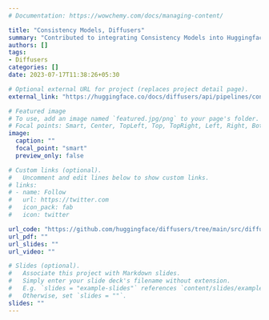```yaml
---
# Documentation: https://wowchemy.com/docs/managing-content/

title: "Consistency Models, Diffusers"
summary: "Contributed to integrating Consistency Models into Huggingface :hugging_face:, Diffusers :firecracker:"
authors: []
tags:
- Diffusers
categories: []
date: 2023-07-17T11:38:26+05:30

# Optional external URL for project (replaces project detail page).
external_link: "https://huggingface.co/docs/diffusers/api/pipelines/consistency_models"

# Featured image
# To use, add an image named `featured.jpg/png` to your page's folder.
# Focal points: Smart, Center, TopLeft, Top, TopRight, Left, Right, BottomLeft, Bottom, BottomRight.
image:
  caption: ""
  focal_point: "smart"
  preview_only: false

# Custom links (optional).
#   Uncomment and edit lines below to show custom links.
# links:
# - name: Follow
#   url: https://twitter.com
#   icon_pack: fab
#   icon: twitter

url_code: "https://github.com/huggingface/diffusers/tree/main/src/diffusers/pipelines/consistency_models"
url_pdf: ""
url_slides: ""
url_video: ""

# Slides (optional).
#   Associate this project with Markdown slides.
#   Simply enter your slide deck's filename without extension.
#   E.g. `slides = "example-slides"` references `content/slides/example-slides.md`.
#   Otherwise, set `slides = ""`.
slides: ""
---
```

